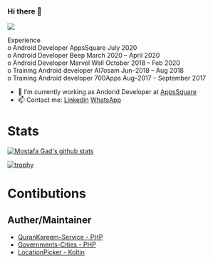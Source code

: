 ### Hi there 👋
![](https://komarev.com/ghpvc/?username=MostafaGad1911)

 Experience  
         o Android Developer  AppsSquare              July 2020 <br />
         o Android Developer Beep                  March 2020 – April 2020 <br />
         o Android Developer Marvel Wall          October 2018 – Feb 2020  <br />
         o Training  Android developer  Al7osam    Jun–2018 – Aug 2018  <br />
         o Training Android developer  700Apps     Aug–2017 – September 2017 <br />

- 🔭 I’m currently working as Andorid Developer at [AppsSquare](https://www.facebook.com/appssquare)
- 📫 Contact me: [Linkedin](https://www.linkedin.com/in/mostafa-gad-760a48140/) [WhatsApp](+20155317)

# Stats 
[![Mostafa Gad's github stats](https://github-readme-stats.vercel.app/api?username=MostafaGad1911)](https://github.com/anuraghazra/github-readme-stats)


[![trophy](https://github-profile-trophy.vercel.app/?username=MostafaGad1911)](https://github.com/MahmoudMabrok/github-profile-trophy)


# Contibutions 
## Auther/Maintainer
- [QuranKareem-Service - PHP](https://github.com/MostafaGad1911/QuranKareem-Service)
- [Governments-Cities - PHP](https://github.com/MostafaGad1911/Governments-Cities)
- [LocationPicker - Koltin](https://github.com/MostafaGad1911/LocationPicker)

